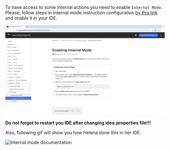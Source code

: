 To have access to some internal actions you need to enable `Internal Mode`.
Please, follow steps in internal mode instruction configuration [by this link](https://plugins.jetbrains.com/docs/intellij/enabling-internal.html) and enable it in your IDE.

![Internal mode documentation](./../../../common/src/main/resources/images/internal-mode-doc.gif)

**Do not forget to restart you IDE after changing idea.properties file!!!**

Also, following gif will show you how Helena done this in her IDE.

![Internal mode documentation](./../../../common/src/main/resources/images/internal-mode-ide.gif)


